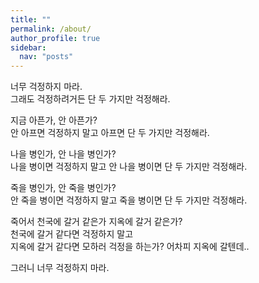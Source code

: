 ```yaml
---
title: ""
permalink: /about/
author_profile: true
sidebar:
  nav: "posts"
---
```

너무 걱정하지 마라.   
그래도 걱정하려거든 단 두 가지만 걱정해라.

지금 아픈가, 안 아픈가?   
안 아프면 걱정하지 말고 아프면 단 두 가지만 걱정해라.

나을 병인가, 안 나을 병인가?   
나을 병이면 걱정하지 말고 안 나을 병이면 단 두 가지만 걱정해라.

죽을 병인가, 안 죽을 병인가?   
안 죽을 병이면 걱정하지 말고 죽을 병이면 단 두 가지만 걱정해라.

죽어서 천국에 갈거 같은가 지옥에 갈거 같은가?   
천국에 갈거 같다면 걱정하지 말고   
지옥에 갈거 같다면 모하러 걱정을 하는가? 어차피 지옥에 갈텐데..   

그러니 너무 걱정하지 마라.


